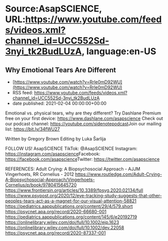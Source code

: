 # Source:AsapSCIENCE, URL:https://www.youtube.com/feeds/videos.xml?channel_id=UCC552Sd-3nyi_tk2BudLUzA, language:en-US

## Why Emotional Tears Are Different
 - [https://www.youtube.com/watch?v=Rrle0mD92WU](https://www.youtube.com/watch?v=Rrle0mD92WU)
 - RSS feed: https://www.youtube.com/feeds/videos.xml?channel_id=UCC552Sd-3nyi_tk2BudLUzA
 - date published: 2021-02-04 00:00:00+00:00

Emotional vs. physical tears, why are they different?
Try Dashlane Premium free on your first device: https://www.dashlane.com/asapscience
Check out our podcast channel: https://youtube.com/sidenotepodcast​
Join our mailing list: https://bit.ly/34fWU27​

Written by Gregory Brown
Editing by Luka Šarlija

FOLLOW US!
AsapSCIENCE
TikTok: @AsapSCIENCE 
Instagram: https://instagram.com/asapscience​
Facebook: https://facebook.com/asapscience​
Twitter: https://twitter.com/asapscience

REFERENCES: 
Adult Crying: A Biopsychosocial Approach - AJJM Vingerhoets, RR Cornelius - 2012
https://www.routledge.com/Adult-Crying-A-Biopsychosocial-Approach/Vingerhoets-Cornelius/p/book/9780415645720
https://www.frontiersin.org/articles/10.3389/fpsyg.2020.02134/full
https://www.psypost.org/2020/12/eye-tracking-study-suggests-that-other-peoples-tears-act-as-a-magnet-for-our-visual-attention-58821
https://pediatrics.aappublications.org/content/29/4/579.short
https://psycnet.apa.org/record/2020-66680-001
https://pediatrics.aappublications.org/content/145/6/e20192719
https://onlinelibrary.wiley.com/doi/full/10.1002/ejp.1623
https://onlinelibrary.wiley.com/doi/full/10.1002/dev.22058
https://psycnet.apa.org/record/2020-87337-001

